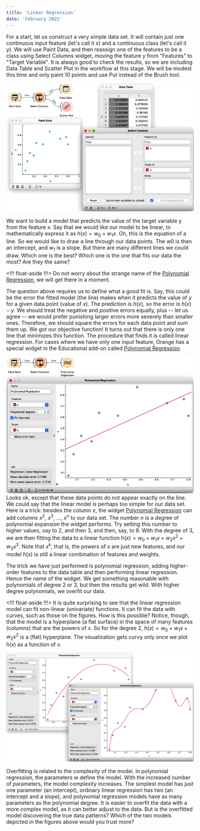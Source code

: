 ```yaml
---
title: 'Linear Regression'
date: 'February 2022'
---
```


For a start, let us construct a very simple data set. It will contain just one continuous input feature (let's call it x) and a continuous class (let's call it y). We will use Paint Data, and then reassign one of the features to be a class using Select Columns widget, moving the feature y from "Features" to "Target Variable". It is always good to check the results, so we are including Data Table and Scatter Plot in the workflow at this stage. We will be modest this time and only paint 10 points and use Put instead of the Brush tool.

![](paint.png)

We want to build a model that predicts the value of the target variable y from the feature x. Say that we would like our model to be linear, to mathematically express it as $h(x)=w_0+w_1 x$. Oh, this is the equation of a line. So we would like to draw a line through our data points. The w0 is then an intercept, and $w_1$ is a slope. But there are many different lines we could draw. Which one is the best? Which one is the one that fits our data the most? Are they the same?

<!!! float-aside !!!>
Do not worry about the strange name of the [Polynomial Regression](https://orangedatamining.com/widget-catalog/educational/polynomial-regression/), we will get there in a moment.

The question above requires us to define what a good fit is. Say, this could be the error the fitted model (the line) makes when it predicts the value of $y$ for a given data point (value of $x$). The prediction is $h(x)$, so the error is $h(x) - y$. We should treat the negative and positive errors equally, plus -- let us agree -- we would prefer punishing larger errors more severely than smaller ones. Therefore, we should square the errors for each data point and sum them up. We got our objective function! It turns out that there is only one line that minimizes this function. The procedure that finds it is called linear regression. For cases where we have only one input feature, Orange has a special widget in the Educational add-on called [Polynomial Regression](https://orangedatamining.com/widget-catalog/educational/polynomial-regression/).

![](line.png
)
Looks ok, except that these data points do not appear exactly on the line. We could say that the linear model is perhaps too simple for our data set. Here is a trick: besides the column $x$, the widget [Polynomial Regression](https://orangedatamining.com/widget-catalog/educational/polynomial-regression/) can add columns $x^2$, $x^3$, ..., $x^n$ to our data set. The number $n$ is a degree of polynomial expansion the widget performs. Try setting this number to higher values, say to 2, and then 3, and then, say, to 8. With the degree of 3, we are then fitting the data to a linear function $h(x) = w_0 + w_1 x + w_2 x^2 + w_3 x^3$. Note that $x^k$, that is, the powers of $x$ are just new features, and our model $h(x)$ is still a linear combination of features and weights. 

The trick we have just performed is polynomial regression, adding higher-order features to the data table and then performing linear regression. Hence the name of the widget. We get something reasonable with polynomials of degree 2 or 3, but then the results get wild. With higher degree polynomials, we overfit our data.

<!!! float-aside !!!>
It is quite surprising to see that the linear regression model can fit non-linear (univariate) functions. It can fit the data with curves, such as those on the figures. How is this possible? Notice, though, that the model is a hyperplane (a flat surface) in the space of many features (columns) that are the powers of $x$. So for the degree 2, $h(x)=w_0 + w_1 x + w_2 x^2$ is a (flat) hyperplane. The visualization gets curvy only once we plot $h(x)$ as a function of $x$.

![](overfitting.png)

Overfitting is related to the complexity of the model. In polynomial regression, the parameters w define the model. With the increased number of parameters, the model complexity increases. The simplest model has just one parameter (an intercept), ordinary linear regression has two (an intercept and a slope), and polynomial regression models have as many parameters as the polynomial degree. It is easier to overfit the data with a more complex model, as it can better adjust to the data. But is the overfitted model discovering the true data patterns? Which of the two models depicted in the figures above would you trust more?
